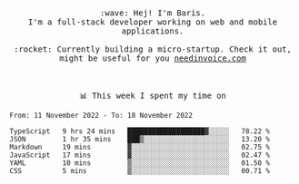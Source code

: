 <p align="center">
  <br><br>
  <samp>
    :wave: Hej! I'm Baris.
    <br>I'm a full-stack developer working on web and mobile applications.
       <br><br>:rocket: Currently building a micro-startup. Check it out, might be useful for you <a href="https://needinvoice.com/" target="_blank">needinvoice.com</a>

  </samp>
 <br><br><br>
</p>
<p align=center><samp>📊  This week I spent my time on</samp></p>


<!--START_SECTION:waka-->

```text
From: 11 November 2022 - To: 18 November 2022

TypeScript   9 hrs 24 mins   ███████████████████▓░░░░░   78.22 %
JSON         1 hr 35 mins    ███▒░░░░░░░░░░░░░░░░░░░░░   13.20 %
Markdown     19 mins         ▓░░░░░░░░░░░░░░░░░░░░░░░░   02.75 %
JavaScript   17 mins         ▓░░░░░░░░░░░░░░░░░░░░░░░░   02.47 %
YAML         10 mins         ▒░░░░░░░░░░░░░░░░░░░░░░░░   01.50 %
CSS          5 mins          ▒░░░░░░░░░░░░░░░░░░░░░░░░   00.71 %
```

<!--END_SECTION:waka-->



